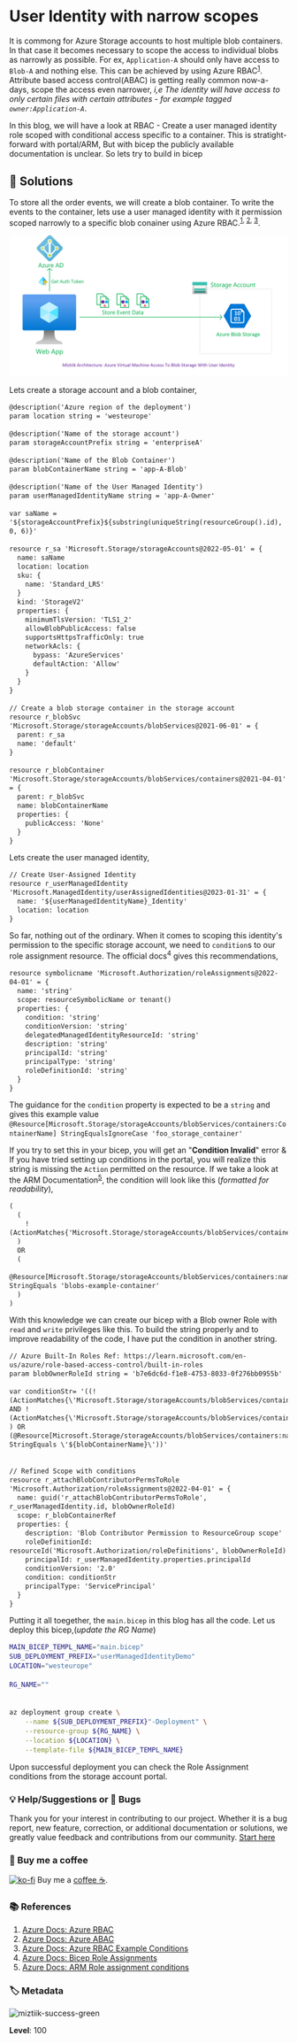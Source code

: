 # User Identity with narrow scopes


It is commong for Azure Storage accounts to host multiple blob containers. In that case it becomes necessary to scope the access to individual blobs as narrowly as possible. For ex, `Application-A` should only have access to `Blob-A` and nothing else. This can be achieved by using Azure RBAC<sup>[1]</sup>. Attribute based access control(ABAC) is getting really common now-a-days, scope the access even narrower, _i,e The identity will have access to only certain files with certain attributes - for example tagged `owner:Application-A`_.

In this blog, we will have a look at RBAC - Create a user managed identity role scoped with conditional access specific to a container. This is stratight-forward with portal/ARM, But with bicep the publicly available documentation is unclear. So lets try to build in bicep

## 🎯 Solutions

To store all the order events, we will create a blob container. To write the events to the container, lets use a user managed identity with it permission scoped narrowly to a specific blob conainer using Azure RBAC.<sup>[1], [2], [3]</sup>.


![Miztiik Automaton: Azure Virtual Machine Access To Blob Storage With User Identity](images/miztiik_automation_user_managed_identity_001.png)

Lets create a storage account and a blob container,

```bicep
@description('Azure region of the deployment')
param location string = 'westeurope'

@description('Name of the storage account')
param storageAccountPrefix string = 'enterpriseA'

@description('Name of the Blob Container')
param blobContainerName string = 'app-A-Blob'

@description('Name of the User Managed Identity')
param userManagedIdentityName string = 'app-A-Owner'

var saName = '${storageAccountPrefix}${substring(uniqueString(resourceGroup().id), 0, 6)}'

resource r_sa 'Microsoft.Storage/storageAccounts@2022-05-01' = {
  name: saName
  location: location
  sku: {
    name: 'Standard_LRS'
  }
  kind: 'StorageV2'
  properties: {
    minimumTlsVersion: 'TLS1_2'
    allowBlobPublicAccess: false
    supportsHttpsTrafficOnly: true
    networkAcls: {
      bypass: 'AzureServices'
      defaultAction: 'Allow'
    }
  }
}

// Create a blob storage container in the storage account
resource r_blobSvc 'Microsoft.Storage/storageAccounts/blobServices@2021-06-01' = {
  parent: r_sa
  name: 'default'
}

resource r_blobContainer 'Microsoft.Storage/storageAccounts/blobServices/containers@2021-04-01' = {
  parent: r_blobSvc
  name: blobContainerName
  properties: {
    publicAccess: 'None'
  }
}
```

Lets create the user managed identity,

```bicep
// Create User-Assigned Identity
resource r_userManagedIdentity 'Microsoft.ManagedIdentity/userAssignedIdentities@2023-01-31' = {
  name: '${userManagedIdentityName}_Identity'
  location: location
}
```

So far, nothing out of the ordinary. When it comes to scoping this identity's permission to the specific storage account, we need to `condition`s to our role assignment resource. The official docs<sup>4</sup> gives this recommendations,

```bicep
resource symbolicname 'Microsoft.Authorization/roleAssignments@2022-04-01' = {
  name: 'string'
  scope: resourceSymbolicName or tenant()
  properties: {
    condition: 'string'
    conditionVersion: 'string'
    delegatedManagedIdentityResourceId: 'string'
    description: 'string'
    principalId: 'string'
    principalType: 'string'
    roleDefinitionId: 'string'
  }
}
```

The guidance for the `condition` property is expected to be a `string` and gives this example value `@Resource[Microsoft.Storage/storageAccounts/blobServices/containers:ContainerName] StringEqualsIgnoreCase 'foo_storage_container'`

If you try to set this in your bicep, you will get an "**Condition Invalid**" error & If you have tried setting up conditions in the portal, you will realize this string is missing the `Action` permitted on the resource. If we take a look at the ARM Documentation<sup>[5]</sup>, the condition will look like this (_formatted for readability_),

```
(
  (
    !(ActionMatches{'Microsoft.Storage/storageAccounts/blobServices/containers/blobs/read'})
  )
  OR 
  (
    @Resource[Microsoft.Storage/storageAccounts/blobServices/containers:name] StringEquals 'blobs-example-container'
  )
)
```

With this knowledge we can create our bicep with a Blob owner Role with `read` and `write` privileges like this. To build the string properly and to improve readability of the code, I have put the condition in another string.


```bicep
// Azure Built-In Roles Ref: https://learn.microsoft.com/en-us/azure/role-based-access-control/built-in-roles
param blobOwnerRoleId string = 'b7e6dc6d-f1e8-4753-8033-0f276bb0955b'

var conditionStr= '((!(ActionMatches{\'Microsoft.Storage/storageAccounts/blobServices/containers/blobs/read\'}) AND !(ActionMatches{\'Microsoft.Storage/storageAccounts/blobServices/containers/blobs/write\'}) ) OR (@Resource[Microsoft.Storage/storageAccounts/blobServices/containers:name] StringEquals \'${blobContainerName}\'))'


// Refined Scope with conditions
resource r_attachBlobContributorPermsToRole 'Microsoft.Authorization/roleAssignments@2022-04-01' = {
  name: guid('r_attachBlobContributorPermsToRole', r_userManagedIdentity.id, blobOwnerRoleId)
  scope: r_blobContainerRef
  properties: {
    description: 'Blob Contributor Permission to ResourceGroup scope'
    roleDefinitionId: resourceId('Microsoft.Authorization/roleDefinitions', blobOwnerRoleId)
    principalId: r_userManagedIdentity.properties.principalId
    conditionVersion: '2.0'
    condition: conditionStr
    principalType: 'ServicePrincipal'
  }
}
```

Putting it all toegether, the `main.bicep` in this blog has all the code. Let us deploy this bicep,(_update the RG Name_)

```bash
MAIN_BICEP_TEMPL_NAME="main.bicep"
SUB_DEPLOYMENT_PREFIX="userManagedIdentityDemo"
LOCATION="westeurope"

RG_NAME=""


az deployment group create \
    --name ${SUB_DEPLOYMENT_PREFIX}"-Deployment" \
    --resource-group ${RG_NAME} \
    --location ${LOCATION} \
    --template-file ${MAIN_BICEP_TEMPL_NAME}

```

Upon successful deployment you can check the Role Assignment conditions from the storage account portal.


### 💡 Help/Suggestions or 🐛 Bugs

Thank you for your interest in contributing to our project. Whether it is a bug report, new feature, correction, or additional documentation or solutions, we greatly value feedback and contributions from our community. [Start here](/issues)

### 👋 Buy me a coffee

[![ko-fi](https://www.ko-fi.com/img/githubbutton_sm.svg)](https://ko-fi.com/Q5Q41QDGK) Buy me a [coffee ☕][900].

### 📚 References


1. [Azure Docs: Azure RBAC][1]
1. [Azure Docs: Azure ABAC][2]
1. [Azure Docs: Azure RBAC Example Conditions][3]
1. [Azure Docs: Bicep Role Assignments][4]
1. [Azure Docs: ARM Role assignment conditions][5]


### 🏷️ Metadata

![miztiik-success-green](https://img.shields.io/badge/Miztiik:Automation:Level-100-green)

**Level**: 100

[1]: https://learn.microsoft.com/en-us/azure/role-based-access-control/conditions-role-assignments-portal
[2]: https://learn.microsoft.com/en-us/azure/role-based-access-control/conditions-overview
[3]: https://learn.microsoft.com/en-us/azure/storage/blobs/storage-auth-abac-examples?toc=%2Fazure%2Frole-based-access-control%2Ftoc.json
[4]: https://learn.microsoft.com/en-us/azure/templates/microsoft.authorization/roleassignments?pivots=deployment-language-bicep
[5]: https://learn.microsoft.com/en-us/azure/role-based-access-control/conditions-role-assignments-template



[100]: https://www.udemy.com/course/aws-cloud-security/?referralCode=B7F1B6C78B45ADAF77A9
[101]: https://www.udemy.com/course/aws-cloud-security-proactive-way/?referralCode=71DC542AD4481309A441
[102]: https://www.udemy.com/course/aws-cloud-development-kit-from-beginner-to-professional/?referralCode=E15D7FB64E417C547579
[103]: https://www.udemy.com/course/aws-cloudformation-basics?referralCode=93AD3B1530BC871093D6
[899]: https://www.udemy.com/user/n-kumar/
[900]: https://ko-fi.com/miztiik
[901]: https://ko-fi.com/Q5Q41QDGK